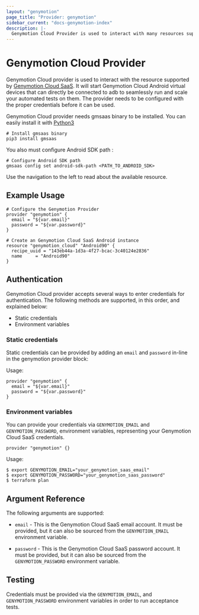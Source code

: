 ```yaml
---
layout: "genymotion"
page_title: "Provider: genymotion"
sidebar_current: "docs-genymotion-index"
description: |-
  Genymotion Cloud Provider is used to interact with many resources supported by Genymotion Cloud SaaS. The provider needs to be configured with the proper credentials before it can be used.
---
```


# Genymotion Cloud Provider

Genymotion Cloud provider is used to interact with the resource supported by [Genymotion Cloud SaaS](https://cloud.geny.io?&utm_source=web-referral&utm_medium=docs&utm_campaign=terraform&utm_content=signup). It will start Genymotion Cloud Android virtual devices that can directly be connected to adb to seamlessly run and scale your automated tests on them. The provider needs to be configured with the proper credentials before it can be used.

Genymotion Cloud provider needs gmsaas binary to be installed. You can easily install it with [Python3](https://www.python.org/downloads/)

```shell
# Install gmsaas binary
pip3 install gmsaas
````

You also must configure Android SDK path :

```shell
# Configure Android SDK path
gmsaas config set android-sdk-path <PATH_TO_ANDROID_SDK>
````

Use the navigation to the left to read about the available resource.

## Example Usage

```hcl
# Configure the Genymotion Provider
provider "genymotion" {
  email = "${var.email}"
  password = "${var.password}"
}

# Create an Genymotion Cloud SaaS Android instance
resource "genymotion_cloud" "Android90" {
  recipe_uuid = "143eb44a-1d3a-4f27-bcac-3c40124e2836"
  name     = "Android90"
}
```

## Authentication

Genymotion Cloud provider accepts several ways to enter credentials for authentication.
The following methods are supported, in this order, and explained below:

- Static credentials
- Environment variables

### Static credentials

Static credentials can be provided by adding an `email` and `password`  in-line in the
genymotion provider block:

Usage:

```hcl
provider "genymotion" {
  email = "${var.email}"
  password = "${var.password}"
}
```

### Environment variables

You can provide your credentials via `GENYMOTION_EMAIL` and `GENYMOTION_PASSWORD`,
environment variables, representing your Genymotion Cloud SaaS credentials.

```hcl
provider "genymotion" {}
```

Usage:

```shell
$ export GENYMOTION_EMAIL="your_genymotion_saas_email"
$ export GENYMOTION_PASSWORD="your_genymotion_saas_password"
$ terraform plan
```

## Argument Reference

The following arguments are supported:

- `email` - This is the Genymotion Cloud SaaS email account. It must be provided, but
  it can also be sourced from the `GENYMOTION_EMAIL` environment variable.

- `password` - This is the Genymotion Cloud SaaS password account. It must be provided, but
  it can also be sourced from the `GENYMOTION_PASSWORD` environment variable.

## Testing

Credentials must be provided via the `GENYMOTION_EMAIL`, and `GENYMOTION_PASSWORD` environment variables in order to run acceptance tests.